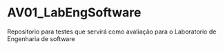 # AV01_LabEngSoftware
Repositorio para testes que servirá como avaliação para o Laboratorio de Engenharia de software
